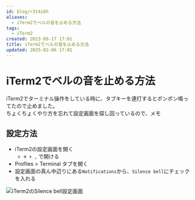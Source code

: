 ```yaml
---
id: blog/r3t4i6h
aliases:
  - iTerm2でベルの音を止める方法
tags:
  - iTerm2
created: 2023-09-17 17:01
title: iTerm2でベルの音を止める方法
updated: 2025-02-06 17:01
---
```


# iTerm2でベルの音を止める方法

iTerm2でターミナル操作をしている時に、タブキーを連打するとポンポン鳴ってたので止めました。  
ちょくちょくやり方を忘れて設定画面を探し回っているので、メモ

## 設定方法

- iTerm2の設定画面を開く
  - `⌘ + ,` で開ける
- Profiles > Terminal タブを開く
- 設定画面の真ん中辺りにある`Notifications`から、`Silence bell`にチェックを入れる

![iTerm2のSilence bell設定画面](https://gyazo.com/63fe402ea4d09ae1f8ee5a2b0fefa6d1.png)
